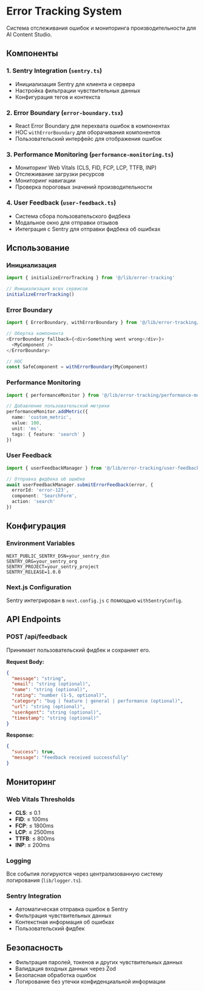 # Error Tracking System

Система отслеживания ошибок и мониторинга производительности для AI Content Studio.

## Компоненты

### 1. Sentry Integration (`sentry.ts`)
- Инициализация Sentry для клиента и сервера
- Настройка фильтрации чувствительных данных
- Конфигурация тегов и контекста

### 2. Error Boundary (`error-boundary.tsx`)
- React Error Boundary для перехвата ошибок в компонентах
- HOC `withErrorBoundary` для оборачивания компонентов
- Пользовательский интерфейс для отображения ошибок

### 3. Performance Monitoring (`performance-monitoring.ts`)
- Мониторинг Web Vitals (CLS, FID, FCP, LCP, TTFB, INP)
- Отслеживание загрузки ресурсов
- Мониторинг навигации
- Проверка пороговых значений производительности

### 4. User Feedback (`user-feedback.ts`)
- Система сбора пользовательского фидбека
- Модальное окно для отправки отзывов
- Интеграция с Sentry для отправки фидбека об ошибках

## Использование

### Инициализация
```typescript
import { initializeErrorTracking } from '@/lib/error-tracking'

// Инициализация всех сервисов
initializeErrorTracking()
```

### Error Boundary
```typescript
import { ErrorBoundary, withErrorBoundary } from '@/lib/error-tracking/error-boundary'

// Обертка компонента
<ErrorBoundary fallback={<div>Something went wrong</div>}>
  <MyComponent />
</ErrorBoundary>

// HOC
const SafeComponent = withErrorBoundary(MyComponent)
```

### Performance Monitoring
```typescript
import { performanceMonitor } from '@/lib/error-tracking/performance-monitoring'

// Добавление пользовательской метрики
performanceMonitor.addMetric({
  name: 'custom_metric',
  value: 100,
  unit: 'ms',
  tags: { feature: 'search' }
})
```

### User Feedback
```typescript
import { userFeedbackManager } from '@/lib/error-tracking/user-feedback'

// Отправка фидбека об ошибке
await userFeedbackManager.submitErrorFeedback(error, {
  errorId: 'error-123',
  component: 'SearchForm',
  action: 'search'
})
```

## Конфигурация

### Environment Variables
```env
NEXT_PUBLIC_SENTRY_DSN=your_sentry_dsn
SENTRY_ORG=your_sentry_org
SENTRY_PROJECT=your_sentry_project
SENTRY_RELEASE=1.0.0
```

### Next.js Configuration
Sentry интегрирован в `next.config.js` с помощью `withSentryConfig`.

## API Endpoints

### POST /api/feedback
Принимает пользовательский фидбек и сохраняет его.

**Request Body:**
```json
{
  "message": "string",
  "email": "string (optional)",
  "name": "string (optional)",
  "rating": "number (1-5, optional)",
  "category": "bug | feature | general | performance (optional)",
  "url": "string (optional)",
  "userAgent": "string (optional)",
  "timestamp": "string (optional)"
}
```

**Response:**
```json
{
  "success": true,
  "message": "Feedback received successfully"
}
```

## Мониторинг

### Web Vitals Thresholds
- **CLS**: ≤ 0.1
- **FID**: ≤ 100ms
- **FCP**: ≤ 1800ms
- **LCP**: ≤ 2500ms
- **TTFB**: ≤ 800ms
- **INP**: ≤ 200ms

### Logging
Все события логируются через централизованную систему логирования (`lib/logger.ts`).

### Sentry Integration
- Автоматическая отправка ошибок в Sentry
- Фильтрация чувствительных данных
- Контекстная информация об ошибках
- Пользовательский фидбек

## Безопасность

- Фильтрация паролей, токенов и других чувствительных данных
- Валидация входных данных через Zod
- Безопасная обработка ошибок
- Логирование без утечки конфиденциальной информации